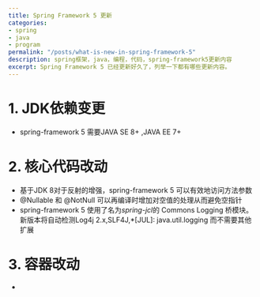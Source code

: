 ```yaml
---
title: Spring Framework 5 更新
categories:
- spring
- java
- program
permalink: "/posts/what-is-new-in-spring-framework-5"
description: spring框架，java，编程，代码，spring-framework5更新内容
excerpt: Spring Framework 5 已经更新好久了，列举一下都有哪些更新内容。
---
```


# 1. JDK依赖变更
* spring-framework 5 需要JAVA SE 8+ ,JAVA EE 7+
# 2. 核心代码改动
* 基于JDK 8对于反射的增强，spring-framework 5 可以有效地访问方法参数
* @Nullable 和 @NotNull 可以再编译时增加对空值的处理从而避免空指针
* spring-framework 5 使用了名为*spring-jcl*的 Commons Logging 桥模块。新版本将自动检测Log4j 2.x,SLF4J,*[JUL]: java.util.logging 而不需要其他扩展

# 3. 容器改动
*